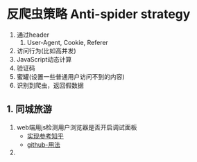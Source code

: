 # 反爬虫策略 Anti-spider strategy

1. 通过header
    1. User-Agent, Cookie, Referer
2. 访问行为(比如高并发)
3. JavaScript动态计算
4. 验证码
5. 蜜罐(设置一些普通用户访问不到的内容)
6. 识别到爬虫，返回假数据


## 1. 同城旅游
1. web端用js检测用户浏览器是否开启调试面板
    - [实现参考知乎](https://www.zhihu.com/question/24188524)
    - [github-用法](https://github.com/sindresorhus/devtools-detect)
2. 
